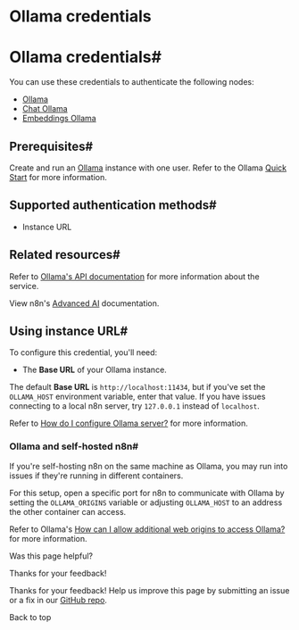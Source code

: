 # Ollama credentials

[ ](https://github.com/n8n-io/n8n-docs/edit/main/docs/integrations/builtin/credentials/ollama.md "Edit this page")

# Ollama credentials#

You can use these credentials to authenticate the following nodes:

  * [Ollama](../../cluster-nodes/sub-nodes/n8n-nodes-langchain.lmollama/)
  * [Chat Ollama](../../cluster-nodes/sub-nodes/n8n-nodes-langchain.lmchatollama/)
  * [Embeddings Ollama](../../cluster-nodes/sub-nodes/n8n-nodes-langchain.embeddingsollama/)



## Prerequisites#

Create and run an [Ollama](https://ollama.com/) instance with one user. Refer to the Ollama [Quick Start](https://github.com/ollama/ollama/blob/main/README.md#quickstart) for more information.

## Supported authentication methods#

  * Instance URL



## Related resources#

Refer to [Ollama's API documentation](https://github.com/ollama/ollama/blob/main/docs/api.md) for more information about the service.

View n8n's [Advanced AI](../../../../advanced-ai/) documentation.

## Using instance URL#

To configure this credential, you'll need:

  * The **Base URL** of your Ollama instance.



The default **Base URL** is `http://localhost:11434`, but if you've set the `OLLAMA_HOST` environment variable, enter that value. If you have issues connecting to a local n8n server, try `127.0.0.1` instead of `localhost`.

Refer to [How do I configure Ollama server?](https://github.com/ollama/ollama/blob/main/docs/faq.md#how-do-i-configure-ollama-server) for more information.

### Ollama and self-hosted n8n#

If you're self-hosting n8n on the same machine as Ollama, you may run into issues if they're running in different containers.

For this setup, open a specific port for n8n to communicate with Ollama by setting the `OLLAMA_ORIGINS` variable or adjusting `OLLAMA_HOST` to an address the other container can access.

Refer to Ollama's [How can I allow additional web origins to access Ollama?](https://github.com/ollama/ollama/blob/main/docs/faq.md#how-can-i-allow-additional-web-origins-to-access-ollama) for more information.

Was this page helpful? 

Thanks for your feedback! 

Thanks for your feedback! Help us improve this page by submitting an issue or a fix in our [GitHub repo](https://github.com/n8n-io/n8n-docs). 

Back to top 
